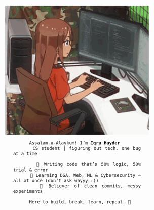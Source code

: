 <!-- Centered image -->
<p align="center">
  <img src="Profile.gif" alt="Profile GIF" width="90%">
</p>

<!-- Text block under image -->
<div style="width:80%; margin:auto; text-align:justify;">
  <samp>
    &nbsp;&nbsp;&nbsp;&nbsp;&nbsp;&nbsp;Assalam-u-Alaykum! I’m <b>Iqra Hayder</b> <br>
    &nbsp;&nbsp;&nbsp;&nbsp;&nbsp;&nbsp;CS student | figuring out tech, one bug at a time <br><br>
    &nbsp;&nbsp;&nbsp;&nbsp;&nbsp;&nbsp;🔹 Writing code that’s 50% logic, 50% trial & error <br>
    &nbsp;&nbsp;&nbsp;&nbsp;&nbsp;&nbsp;🔹 Learning DSA, Web, ML & Cybersecurity — all at once (don’t ask whyyy :)) <br>
    &nbsp;&nbsp;&nbsp;&nbsp;&nbsp;&nbsp;🔹 Believer of clean commits, messy experiments <br><br>
    &nbsp;&nbsp;&nbsp;&nbsp;&nbsp;&nbsp;Here to build, break, learn, repeat. 🚀
  </samp>
</div>
